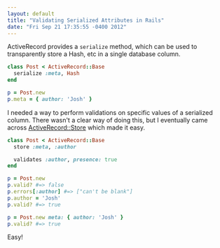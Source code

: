 ```yaml
---
layout: default
title: "Validating Serialized Attributes in Rails"
date: "Fri Sep 21 17:35:55 -0400 2012"
---
```


ActiveRecord provides a `serialize` method, which can be used to transparently
store a Hash, etc in a single database column.

```ruby
class Post < ActiveRecord::Base
  serialize :meta, Hash
end

p = Post.new
p.meta = { author: 'Josh' }
```

I needed a way to perform validations on specific values of a serialized
column. There wasn't a clear way of doing this, but I eventually came across
[ActiveRecord::Store](http://api.rubyonrails.org/classes/ActiveRecord/Store/ClassMethods.html)
which made it easy.

```ruby
class Post < ActiveRecord::Base
  store :meta, :author

  validates :author, presence: true
end

p = Post.new
p.valid? #=> false
p.errors[:author] #=> ["can't be blank"]
p.author = 'Josh'
p.valid? #=> true

p = Post.new meta: { author: 'Josh' }
p.valid? #=> true
```

Easy!
